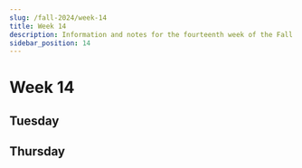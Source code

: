```yaml
---
slug: /fall-2024/week-14
title: Week 14
description: Information and notes for the fourteenth week of the Fall 2024 semester for the UMass Lowell Cloud Computing Club.
sidebar_position: 14
---
```


# Week 14

## Tuesday

## Thursday

